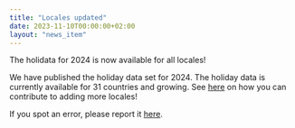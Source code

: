 ```yaml
---
title: "Locales updated"
date: 2023-11-10T00:00:00+02:00
layout: "news_item"
---
```


The holidata for 2024 is now available for all locales!
<!--more-->
We have published the holiday data set for 2024.
The holiday data is currently available for 31 countries and growing.
See [here](https://github.com/GothenburgBitFactory/holidata) on how you can contribute to adding more locales!

If you spot an error, please report it [here](https://github.com/GothenburgBitFactory/holidata/issues/new?labels=bug&template=bug_report.md&title=Error+in+locale+LOCALE%5B%2C+year+YEAR%5D).
